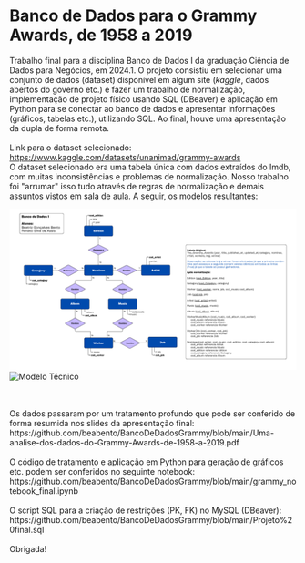 # Banco de Dados para o Grammy Awards, de 1958 a 2019
Trabalho final para a disciplina Banco de Dados I da graduação Ciência de Dados para Negócios, em 2024.1. O projeto consistiu em selecionar uma conjunto de dados (dataset) disponível em algum site (*kaggle*, dados abertos do governo etc.) e fazer um trabalho de normalização, implementação de projeto físico usando SQL (DBeaver) e aplicação em Python para se conectar ao banco de dados e apresentar informações (gráficos, tabelas etc.), utilizando SQL. Ao final, houve uma apresentação da dupla de forma remota. 
</br></br>Link para o dataset selecionado: https://www.kaggle.com/datasets/unanimad/grammy-awards
</br>O dataset selecionado era uma tabela única com dados extraídos do Imdb, com muitas inconsistências e problemas de normalização. Nosso trabalho foi "arrumar" isso tudo através de regras de normalização e demais assuntos vistos em sala de aula. A seguir, os modelos resultantes:
</br>

![Modelo E-R](https://github.com/beabento/BancoDeDadosGrammy/blob/main/Modelo%20ER%20-%20Normaliza%C3%A7%C3%A3o.png?raw=true)
![Modelo Técnico](https://raw.githubusercontent.com/beabento/BancoDeDadosGrammy/refs/heads/main/Modelo%20T%C3%A9cnico.png)

</br>
</br>
Os dados passaram por um tratamento profundo que pode ser conferido de forma resumida nos slides da apresentação final: 
</br> https://github.com/beabento/BancoDeDadosGrammy/blob/main/Uma-analise-dos-dados-do-Grammy-Awards-de-1958-a-2019.pdf
</br></br>
O código de tratamento e aplicação em Python para geração de gráficos etc. podem ser conferidos no seguinte notebook: https://github.com/beabento/BancoDeDadosGrammy/blob/main/grammy_notebook_final.ipynb
</br></br>
O script SQL para a criação de restrições (PK, FK) no MySQL (DBeaver): https://github.com/beabento/BancoDeDadosGrammy/blob/main/Projeto%20final.sql
</br></br>
Obrigada!
